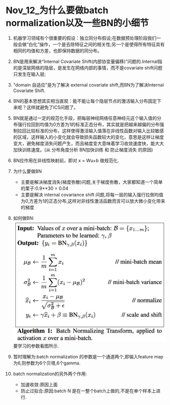 Nov_12_为什么要做batch normalization以及一些BN的小细节
====

1. 机器学习领域有个很重要的假设：独立同分布假设;在数据预处理阶段我们一般会做“白化”操作，一个是去除特征之间的相关性;另一个是使得所有特征具有相同的均值和方差，也即保持数据的同分布。

2. BN是用来解决“Internal Covariate Shift(内部协变量偏移)”问题的.Internal指的是深层网络的隐层，是发生在网络内部的事情，而不是covariate shift问题只发生在输入层;

3. "domain 自适应"是为了解决 external covariate shift,而BN为了解决Internal Covariate Shift.

4. BN的基本思想其实相当直观：能不能让每个隐层节点的激活输入分布固定下来呢？这样就避免了ICS问题了。

5. BN就是通过一定的规范化手段，把每层神经网络任意神经元这个输入值的分布强行拉回到均值为0方差为1的标准正态分布，其实就是把越来越偏的分布强制拉回比较标准的分布，这样使得激活输入值落在非线性函数对输入比较敏感的区域，这样输入的小变化就会导致损失函数较大的变化，意思是这样让梯度变大，避免梯度消失问题产生，而且梯度变大意味着学习收敛速度快，能大大加快训练速度。(从 分布角度分析 BN加快训练 和 防止梯度消失 的原因)

6. BN应作用在非线性映射前，即对 x = Wu+b 做规范化.

6. 为什么要做BN
	- 主要是解决梯度消失(梯度弥散)问题,关于梯度弥散，大家都知道一个简单的栗子:0.9**30 = 0.04
	- 主要是解决 internal covariance shift 问题,将每一层的输入强行拉倒均值为0,方差为1的正态分布,这样对非线性激活函数而言可以放大微小变化带来的梯度

7. 如何做BN:![](./images/BN1.jpg)要学习的参数看图所示.

8. 暂时理解为:batch normalization 的参数是一个通道两个,即输入feature map为6,则参数为6个贝塔,6个gamma.

9. batch normalization的另外两个作用:
	- 加速收敛:原因上面
	- 防止过拟合:原因:batch N 是在一整个batch上做的,不是在单个样本上进行.